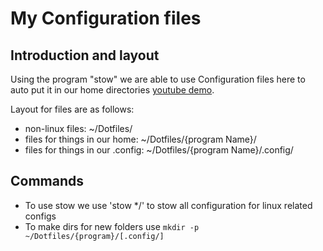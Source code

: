 # My Configuration files

## Introduction and layout
Using the program "stow" we are able to use Configuration files here to auto put it in our home directories [youtube demo](https://www.youtube.com/watch?v=90xMTKml9O0).

Layout for files are as follows:
* non-linux files: ~/Dotfiles/
* files for things in our home: ~/Dotfiles/{program Name}/
* files for things in our .config: ~/Dotfiles/{program Name}/.config/

## Commands
* To use stow we use 'stow \*/' to stow all configuration for linux related configs
* To make dirs for new folders use ```mkdir -p ~/Dotfiles/{program}/[.config/]```

